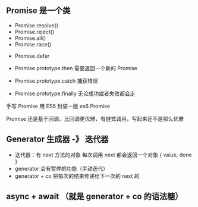 ## Promise 是一个类

- Promise.resolve()
- Promise.reject()
- Promise.all()
- Promise.race()

<!-- 语法糖，少嵌套 -->
- Promise.defer

- Promise.prototype.then 需要返回一个新的 Promise
- Promise.prototype.catch 捕获错误
- Promise.prototype.finally 无论成功或者失败都会走

手写 Promise
用 ES6 封装一版 es6 Promise

Promise 还是基于回调，比回调更优雅，有链式调用，写起来还不是那么优雅

## Generator 生成器 -》 迭代器

- 迭代器：有 next 方法的对象 每次调用 next 都会返回一个对象 { value, done }
- generator 会有暂停的功能（手动迭代）
- generator + co 把每次的结果传递给下一次的 next 的

## async + await （就是 generator + co 的语法糖）